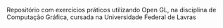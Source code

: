 Repositório com exercícios práticos utilizando Open GL, na disciplina de Computação Gráfica, cursada na Universidade Federal de Lavras
